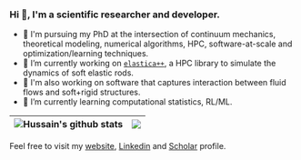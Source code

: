 ### Hi 👋, I'm a scientific researcher and developer.
- 📖 I'm pursuing my PhD at the intersection of continuum mechanics, theoretical modeling, numerical algorithms, HPC, software-at-scale and optimization/learning techniques.
- 🔭 I’m currently working on [`elastica++`](https://www.cosseratrods.org/), a HPC library to simulate the dynamics of soft elastic rods.
- 🥇 I'm also working on software that captures interaction between fluid flows and soft+rigid structures.
- 🌱 I’m currently learning computational statistics, RL/ML.

| <a><img align="center" src="https://github-readme-stats.vercel.app/api?username=tp5uiuc&count_private=true&show_icons=true&layout=compact" alt="Hussain's github stats"/></a> | <a><img align="center" src="https://github-readme-stats.vercel.app/api/top-langs/?username=tp5uiuc&count_private=true&layout=compact"/></a> |
| ------------- | ------------- |


Feel free to visit my [website](https://parthas1.github.io/), [Linkedin](www.linkedin.com/in/tejaswinsarathy) and [Scholar](https://scholar.google.com/citations?user=ePMgfJ8AAAAJ&hl=en) profile.

<!--
**tp5uiuc/tp5uiuc** is a ✨ _special_ ✨ repository because its `README.md` (this file) appears on your GitHub profile.

Here are some ideas to get you started:

- 🔭 I’m currently working on ...
- 🌱 I’m currently learning ...
- 👯 I’m looking to collaborate on ...
- 🤔 I’m looking for help with ...
- 💬 Ask me about ...
- 📫 How to reach me: ...
- 😄 Pronouns: ...
- ⚡ Fun fact: ...
-->
